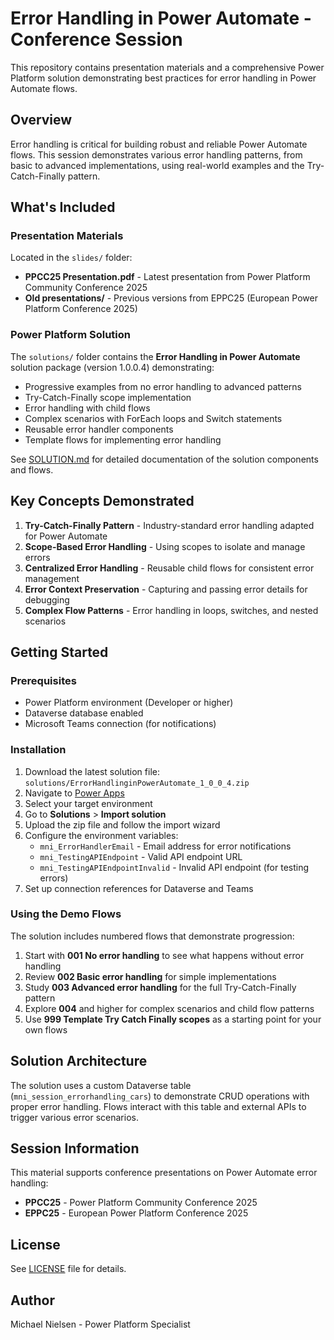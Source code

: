 # Error Handling in Power Automate - Conference Session

This repository contains presentation materials and a comprehensive Power Platform solution demonstrating best practices for error handling in Power Automate flows.

## Overview

Error handling is critical for building robust and reliable Power Automate flows. This session demonstrates various error handling patterns, from basic to advanced implementations, using real-world examples and the Try-Catch-Finally pattern.

## What's Included

### Presentation Materials

Located in the `slides/` folder:
- **PPCC25 Presentation.pdf** - Latest presentation from Power Platform Community Conference 2025
- **Old presentations/** - Previous versions from EPPC25 (European Power Platform Conference 2025)

### Power Platform Solution

The `solutions/` folder contains the **Error Handling in Power Automate** solution package (version 1.0.0.4) demonstrating:

- Progressive examples from no error handling to advanced patterns
- Try-Catch-Finally scope implementation
- Error handling with child flows
- Complex scenarios with ForEach loops and Switch statements
- Reusable error handler components
- Template flows for implementing error handling

See [SOLUTION.md](SOLUTION.md) for detailed documentation of the solution components and flows.

## Key Concepts Demonstrated

1. **Try-Catch-Finally Pattern** - Industry-standard error handling adapted for Power Automate
2. **Scope-Based Error Handling** - Using scopes to isolate and manage errors
3. **Centralized Error Handling** - Reusable child flows for consistent error management
4. **Error Context Preservation** - Capturing and passing error details for debugging
5. **Complex Flow Patterns** - Error handling in loops, switches, and nested scenarios

## Getting Started

### Prerequisites

- Power Platform environment (Developer or higher)
- Dataverse database enabled
- Microsoft Teams connection (for notifications)

### Installation

1. Download the latest solution file: `solutions/ErrorHandlinginPowerAutomate_1_0_0_4.zip`
2. Navigate to [Power Apps](https://make.powerapps.com)
3. Select your target environment
4. Go to **Solutions** > **Import solution**
5. Upload the zip file and follow the import wizard
6. Configure the environment variables:
   - `mni_ErrorHandlerEmail` - Email address for error notifications
   - `mni_TestingAPIEndpoint` - Valid API endpoint URL
   - `mni_TestingAPIEndpointInvalid` - Invalid API endpoint (for testing errors)
7. Set up connection references for Dataverse and Teams

### Using the Demo Flows

The solution includes numbered flows that demonstrate progression:

1. Start with **001 No error handling** to see what happens without error handling
2. Review **002 Basic error handling** for simple implementations
3. Study **003 Advanced error handling** for the full Try-Catch-Finally pattern
4. Explore **004** and higher for complex scenarios and child flow patterns
5. Use **999 Template Try Catch Finally scopes** as a starting point for your own flows

## Solution Architecture

The solution uses a custom Dataverse table (`mni_session_errorhandling_cars`) to demonstrate CRUD operations with proper error handling. Flows interact with this table and external APIs to trigger various error scenarios.

## Session Information

This material supports conference presentations on Power Automate error handling:
- **PPCC25** - Power Platform Community Conference 2025
- **EPPC25** - European Power Platform Conference 2025

## License

See [LICENSE](LICENSE) file for details.

## Author

Michael Nielsen - Power Platform Specialist
